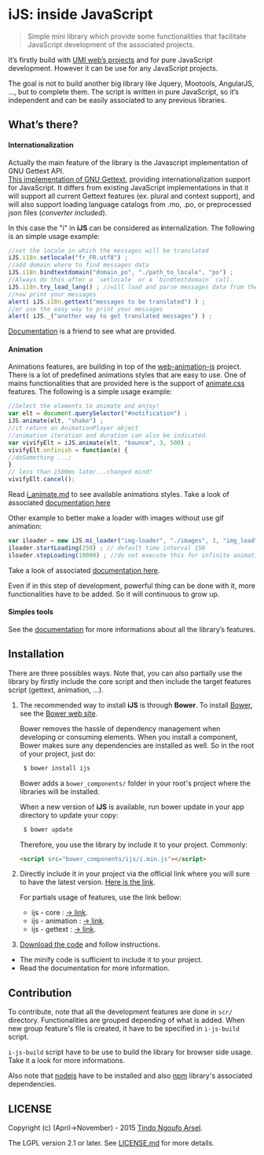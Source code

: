 iJS: inside JavaScript
======================
> Simple mini library which provide some functionalities that facilitate JavaScript development of the associated projects.

It’s firstly build with [UMI web’s projects](http://umiproject.sf.net) and for pure JavaScript development.
However it can be use for any JavaScript projects.

The goal is not to build another big library like Jquery, Mootools, AngularJS, ..., but to complete them.
The script is written in pure JavaScript, so it’s independent and can be easily associated to any previous libraries. 

## What’s there?

#### Internationalization

Actually the main feature of the library is the Javascript implementation of GNU Gettext API.   
[This implementation of GNU Gettext](http://tnga.github.io/lib.ijs/docs/iJS.Gettext.html), providing internationalization support for JavaScript. 
It differs from existing JavaScript implementations in that it will support all current Gettext features 
(ex. plural and context support), and will also support loading language catalogs from .mo, .po, 
or preprocessed json files (*converter included*).

In this case the "i" in **iJS** can be considered as **i**nternalization.
The following is an simple usage example: 
```js
//set the locale in which the messages will be translated
iJS.i18n.setlocale("fr_FR.utf8") ;
//add domain where to find messages data
iJS.i18n.bindtextdomain("domain_po", "./path_to_locale", "po") ;
//Always do this after a `setlocale` or a `bindtextdomain` call.
iJS.i18n.try_load_lang() ; //will load and parse messages data from the setting catalog.
//now print your messages
alert( iJS.i18n.gettext("messages to be translated") ) ;
//or use the easy way to print your messages
alert( iJS._("another way to get translated messages") ) ; 
```    
[Documentation]( http://tnga.github.io/lib.ijs/docs/iJS.Gettext.html) is a friend to see what are provided.

#### Animation

Animations features, are building in top of the [web-animation-js](https://github.com/web-animations) project.
There is a lot of predefined animations styles that are easy to use.
One of mains functionalities that are provided here is the support of [animate.css](https://daneden.github.io/animate.css/) features. The following is a simple usage example:
```js
//Select the elements to animate and enjoy!
var elt = document.querySelector("#notification") ;
iJS.animate(elt, "shake") ;
//it return an AnimationPlayer object
//animation iteration and duration can also be indicated.
var vivifyElt = iJS.animate(elt, "bounce", 3, 500) ;
vivifyElt.onfinish = function(e) {
//doSomething ...;
}
// less than 1500ms later...changed mind!
vivifyElt.cancel(); 
```
Read [i_animate.md](https://github.com/tnga/lib.ijs/blob/master/i_animate.md) to see available animations styles.
Take a look of associated [documentation here]( http://tnga.github.io/lib.ijs/docs/global.html#animate) 

Other example to better make a loader with images without use gif animation:
```js
var iloader = new iJS.mi_loader("img-loader", "./images", 3, "img_load") ;
iloader.startLoading(250) ; // default time interval 150
iloader.stopLoading(10000) ; //do not execute this for infinite animation  
```    
Take a look of associated [documentation here]( http://tnga.github.io/lib.ijs/docs/iJS.mi_loader.html).

Even if in this step of development, powerful thing can be done with it, more functionalities have to be added. So it will continuous to grow up.

#### Simples tools

See the [documentation](http://tnga.github.io/lib.ijs/docs/) for more informations about all the library’s features.

## Installation

There are three possibles ways. 
Note that, you can also partially use the library by firstly include the core script and then include the target features script (gettext, animation, ...).

1. The recommended way to install **iJS** is through **Bower**. To install [Bower](https://github.com/bower/bower), see the [Bower web site](http://bower.io/).

   Bower removes the hassle of dependency management when developing or consuming elements. When you install a component, Bower makes sure any dependencies are installed as well. So in the root of your project, just do:
   ```sh
    $ bower install ijs
   ```
   Bower adds a `bower_components/` folder in your root's project where the libraries will be installed.
   
   When a new version of **iJS** is available, run bower update in your app directory to update your copy:
   ```sh
    $ bower update
   ```   
    Therefore, you use the library by include it to your project. Commonly:
    ```html
    <script src="bower_components/ijs/i.min.js"></script>
    ```   

2. Directly include it in your project via the official link where you will sure to have the latest version. [Here is the link](http://tnga.github.io/lib.ijs/i.min.js).

   For partials usage of features, use the link bellow:
   
   - ijs - core : [-> link](http://tnga.github.io/lib.ijs/partials/i_core.min.js).
   - ijs - animation : [-> link](http://tnga.github.io/lib.ijs/partials/i_animation.min.js).
   - ijs - gettext : [-> link](http://tnga.github.io/lib.ijs/partials/i_gettext.min.js).
   
3. [Download the code](https://github.com/tnga/lib.ijs/archive/master.zip) and follow instructions.
  - The minify code is sufficient to include it to your project.
  - Read the documentation for more information.
  
## Contribution

To contribute, note that all the development features are done in `scr/` directory.
Functionalities are grouped depending of what is added. 
When new group feature's file is created, it have to be specified in `i-js-build` script.

`i-js-build` script have to be use to build the library for browser side usage. 
Take it a look for more informations.

Also note that [nodejs](https://nodejs.org) have to be installed and also [npm](https://npmjs.com) library's associated dependencies.

## LICENSE

Copyright (c) (April->November) - 2015 [Tindo Ngoufo Arsel](mailto:devtnga@gmail.com).

The LGPL version 2.1 or later. See [LICENSE.md](https://github.com/tnga/lib.ijs/blob/master/LICENSE.md) for more details.

